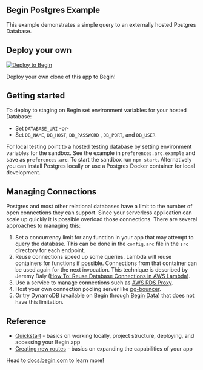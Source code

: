## Begin Postgres Example
This example demonstrates a simple query to an externally hosted Postgres Database. 

## Deploy your own

[![Deploy to Begin](https://static.begin.com/deploy-to-begin.svg)](https://begin.com/apps/create?template=https://github.com/begin-examples/node-postgres)

Deploy your own clone of this app to Begin!

## Getting started
To deploy to staging on Begin set environment variables for your hosted Database:
  - Set `DATABASE_URI`
   -or-
  - Set `DB_NAME`, `DB_HOST`, `DB_PASSWORD` , `DB_PORT`, and `DB_USER`

For local testing point to a hosted testing database by setting environment variables for the sandbox. See the example in `preferences.arc.example` and save as `preferences.arc`. To start the sandbox run `npm start`. Alternatively you can install Postgres locally or use a Postgres Docker container for local development. 
## Managing Connections
Postgres and most other relational databases have a limit to the number of open connections they can support. Since your serverless application can scale up quickly it is possible overload those connections. There are several approaches to managing this:
1. Set a concurrency limit for any function in your app that may attempt to query the database. This can be done in the `config.arc` file in the `src` directory for each endpoint. 
2. Reuse connections speed up some queries. Lambda will reuse containers for functions if possible. Connections from that container can be used again for the next invocation. This technique is described by Jeremy Daly ([How To: Reuse Database Connections in AWS Lambda](https://www.jeremydaly.com/reuse-database-connections-aws-lambda/)).
2. Use a service to manage connections such as [AWS RDS Proxy](https://aws.amazon.com/rds/proxy/).
3. Host your own connection pooling server like [pg-bouncer](https://github.com/pgbouncer/pgbouncer).
4. Or try DynamoDB (available on Begin through [Begin Data](https://docs.begin.com/en/data/begin-data)) that does not have this limitation.

## Reference

-   [Quickstart](https://docs.begin.com/en/guides/quickstart/) - basics on working locally, project structure, deploying, and accessing your Begin app
-   [Creating new routes](https://docs.begin.com/en/functions/creating-new-functions) - basics on expanding the capabilities of your app

Head to [docs.begin.com](https://docs.begin.com/) to learn more!
